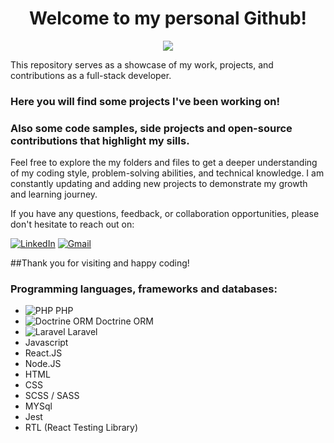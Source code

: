 <h1 align="center"> Welcome to my personal Github! </h1>


<p align="center">
  <img src="https://media.tenor.com/MEr-JVXz_9QAAAAM/it-karak-itkaraktus.gif"/>
</p>

This repository serves as a showcase of my work, projects, and contributions as a full-stack developer.

### Here you will find some projects I've been working on!

### Also some code samples, side projects and open-source contributions that highlight my sills.

Feel free to explore the my folders and files to get a deeper understanding of my coding style, problem-solving abilities, and technical knowledge. I am constantly updating and adding new projects to demonstrate my growth and learning journey.

If you have any questions, feedback, or collaboration opportunities, please don't hesitate to reach out on:

[![LinkedIn](https://img.shields.io/badge/LinkedIn-Profile-blue?style=flat-square&logo=linkedin&logoColor=white)](https://www.linkedin.com/in/albuquerque012/)
[![Gmail](https://img.shields.io/badge/Gmail-Email-red?style=flat-square&logo=gmail&logoColor=white)](mailto:lucaslpra@gmail.com)


##Thank you for visiting and happy coding!

### Programming languages, frameworks and databases:

-  ![PHP](https://img.shields.io/badge/PHP-7.x-777BB4?style=flat-square&logo=php&logoColor=white) PHP
- ![Doctrine ORM](https://img.shields.io/badge/Doctrine%20ORM-2.x-326690?style=flat-square&logo=doctrine&logoColor=white) Doctrine ORM
- ![Laravel](https://img.shields.io/badge/Laravel-8.x-FF2D20?style=flat-square&logo=laravel&logoColor=white) Laravel
- Javascript
- React.JS
- Node.JS
- HTML
- CSS
- SCSS / SASS
- MYSql
- Jest
- RTL (React Testing Library)
<!--
**albuquerque-lucas/albuquerque-lucas** is a ✨ _special_ ✨ repository because its `README.md` (this file) appears on your GitHub profile.

Here are some ideas to get you started:

- 🔭 I’m currently working on ...
- 🌱 I’m currently learning ...
- 👯 I’m looking to collaborate on ...
- 🤔 I’m looking for help with ...
- 💬 Ask me about ...
- 📫 How to reach me: ...
- 😄 Pronouns: ...
- ⚡ Fun fact: ...
-->
